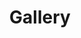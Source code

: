 ---
layout: gallery
title: Gallery
heading: Baby Tees
subheading: sub heading
permalink: /gallery/babytees
images:
  - image: babytees/1.jpg
    thumb: babytees/1-thumb.jpg
    orientation: portrait
  - image: babytees/2.jpg
    thumb: babytees/2-thumb.jpg
    orientation: portrait
  - image: babytees/3.jpg
    thumb: babytees/3-thumb.jpg
    orientation: portrait
  - image: babytees/4.jpg
    thumb: babytees/4-thumb.jpg
    orientation: portrait
---